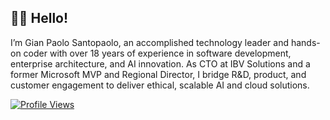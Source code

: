 ## 👋🏻 Hello!

I’m Gian Paolo Santopaolo, an accomplished technology leader and hands-on coder with over 18 years of experience in software development, enterprise architecture, and AI innovation. As CTO at IBV Solutions and a former Microsoft MVP and Regional Director, I bridge R\&D, product, and customer engagement to deliver ethical, scalable AI and cloud solutions.

<a href="https://github.com/gsantopaolo">
  <img src="https://komarev.com/ghpvc/?username=gsantopaolo" alt="Profile Views" />
</a>
<!--
## 👋🏻 Hello!

I’m Gian Paolo Santopaolo, an accomplished technology leader and hands-on coder with over 18 years of experience in software development, enterprise architecture, and AI innovation. As CTO at IBV Solutions and a former Microsoft MVP and Regional Director, I bridge R\&D, product, and customer engagement to deliver ethical, scalable AI and cloud solutions.

<a href="https://github.com/gsantopaolo">
  <img src="https://komarev.com/ghpvc/?username=gsantopaolo" alt="Profile Views" />
</a>

## 🚀 Most Recent Projects

|                            Project                           | Description                                                                                                                                                     |
| :----------------------------------------------------------: | :-------------------------------------------------------------------------------------------------------------------------------------------------------------- |
|       **[CogniX](https://github.com/gen-mind/cognix)**       | Open-source Retrieval-Augmented Generation (RAG) platform, enabling multimodal AI and enterprise data fine-tuning.                                              |
| **[Collaboard AI Integration](https://www.collaboard.app/)** | Enhanced Collaboard with generative AI features: background removal, sticky-note detection, AI search, knowledge graph, summarization, text & image generation. |
|                     **AI Code Generator**                    | Tool to analyze codebases and auto-generate repetitive code blocks, boosting developer productivity.                                                            |
|                 **Multimodal Vector Search**                 | Scalable vector-search system supporting 100M+ users with optimized embeddings via Qdrant and Milvus.                                                           |
|                     **AI Agents & Bots**                     | Custom AI agents: WhatsApp appointment bot, trading bot, real-estate assistant.                                                                                 |

## 🌟 Fun & Early Innovation

* Real-time collaboration tools (precursor concepts behind Miro & Mural).
* Biometric banking kiosk on Samsung Sur40 (best innovative solution, ABI Lab 2012).
* Stable Diffusion & Style-Transfer experiments.
* YOLO-based custom object-detection pipelines.

## 💻 Core Competencies

* **AI & Machine Learning:** LLM fine-tuning (Pixtral, Flux), distributed inference (multi‑GPU, vLLM, TGI), RAG systems, Transformers, Whisper, YOLO, Tesseract.
* **Cloud & DevOps:** Kubernetes & Docker (NVIDIA Container Toolkit), Azure (App Service, Functions, Cosmos DB), AWS & GCP, CI/CD pipelines.
* **Software Architecture:** Microservices, event-driven design, .NET, C#, Python, Go, Infrastructure-as-Code, high-availability & scalability.
* **Data Engineering:** Pipelines & storage, Apache Spark, Databricks, vector & time-series DBs.
* **Leadership & Ethics:** Team building, strategic AI roadmaps, GDPR & responsible AI advocacy.

## 🏢 Professional Experience

### IBV Solutions — CTO (Dec 2019–Present)

* Architected & built CogniX RAG platform and AI-driven Collaboard enhancements.
* Migrated monolith to microservices on Azure with Kubernetes/Docker.
* Led cross-functional teams (front-end, back-end, DevOps, SQA) and mentored engineers.
* Drove AI project delivery, stakeholder alignment, ethical & compliant deployment.

### Senior Architect & Team Leader (2001–2019)

* Led enterprise software initiatives in banking, finance, and tech sectors.
* Delivered cloud-native, service-oriented solutions, integrating early AI & real-time collaboration features.

## 🎓 Education & Certifications

* **Liceo Scientifico “E. Fermi”** (1994)
* **Stanford AI Professional Program** (approved, starting May 2025)
* **Machine Learning Specialization** (DeepLearning.AI & Stanford)
* **Mathematics for ML** (Imperial College London)
* Ongoing self-education in AI, ML, and software development.

## 🎤 Selected Speaking Engagements

* **API World, San Jose (2023):** From Monolith to Microservices with Kubernetes.
* **Future Tech, Amsterdam (2019):** ML Framework for .NET; AI for Every Developer.
* **Update Conference, Prague (2019):** AI for Every Developer.
* **.NET Conf (2018):** AI for Every Developer (3,000+ online attendees).
* **DevSum, Stockholm (2018):** ML for Developers.
* **Insider Dev Tour (2018):** Keynotes in Zurich & Milan.
* **ESPC, Copenhagen (2018):** ML for Developers.

## 📫 Let’s Connect

* **Email:** [gianpaolo.santopaolo@gmail.com](mailto:gianpaolo.santopaolo@gmail.com)
* **Phone:** +41 79 450 50 07
* **LinkedIn:** [https://www.linkedin.com/in/gianpaolosantopaolo/](https://www.linkedin.com/in/gianpaolosantopaolo/)
* **Blog:** [https://genmind.ch/](https://genmind.ch/)
* **GitHub (CogniX):** [https://github.com/gen-mind/cognix](https://github.com/gen-mind/cognix)
* **GitHub (Personal):** [https://github.com/gsantopaolo](https://github.com/gsantopaolo)

```mermaid
flowchart LR
    subgraph A[Find My Profile]
      P[Visit my GitHub] --> H[Collaborate 🤝]
    end
    subgraph B[Search Endlessly]
      S[Google me] --> W[Waste Time ⌛]
    end
    D[Discover AI Opportunity 🐛] --> A
    D --> B
    A --> O[Build Something Big 📈]
    B --> C[Cry 😢]
```
-->
